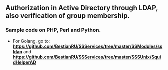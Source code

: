 ## Authorization in Active Directory through LDAP, also verification of group membership. 
### Sample code on PHP, Perl and Python.

* For Golang, go to: **https://github.com/BestianRU/SSServices/tree/master/SSModules/ssldap** and **https://github.com/BestianRU/SSServices/tree/master/SSSUnix/SquidHelperAD**
